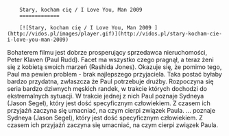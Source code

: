 
        Stary, kocham cię / I Love You, Man 2009 
        =============
        
        [![Stary, kocham cię / I Love You, Man 2009 ](http://vidos.pl/images/player.gif)](http://vidos.pl/stary-kocham-cie-i-love-you-man-2009)
        
        
 Bohaterem filmu jest dobrze prosperujący sprzedawca nieruchomości, Peter Klaven (Paul Rudd). Facet ma wszystko czego pragnął, a teraz żeni się z kobietą swoich marzeń (Rashida Jones). Okazuje się, że pomimo tego, Paul ma pewien problem - brak najlepszego przyjaciela. Taka postać byłaby bardzo przydatna, zwłaszcza że Paul potrzebuje drużby. Rozpoczyna się seria bardzo dziwnych męskich randek, w trakcie których dochodzi do ekstremalnych sytuacji. W trakcie jednej z nich Paul poznaje Sydneya (Jason Segel), który jest dość specyficznym człowiekiem. Z czasem ich przyjaźń zaczyna się umacniać, na czym cierpi związek Paula.  ... poznaje Sydneya (Jason Segel), który jest dość specyficznym człowiekiem. Z czasem ich przyjaźń zaczyna się umacniać, na czym cierpi związek Paula.
    